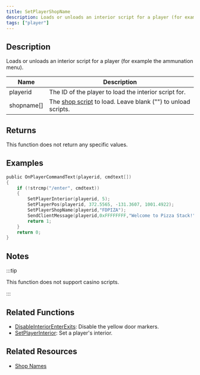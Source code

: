 ```yaml
---
title: SetPlayerShopName
description: Loads or unloads an interior script for a player (for example the ammunation menu).
tags: ["player"]
---
```


## Description

Loads or unloads an interior script for a player (for example the ammunation menu).

| Name       | Description                                                                              |
| ---------- | ---------------------------------------------------------------------------------------- |
| playerid   | The ID of the player to load the interior script for.                                    |
| shopname[] | The [shop script](../resources/shopnames) to load. Leave blank ("") to unload scripts.   |

## Returns

This function does not return any specific values.

## Examples

```c
public OnPlayerCommandText(playerid, cmdtext[])
{
    if (!strcmp("/enter", cmdtext))
    {
        SetPlayerInterior(playerid, 5);
        SetPlayerPos(playerid, 372.5565, -131.3607, 1001.4922);
        SetPlayerShopName(playerid,"FDPIZA");
        SendClientMessage(playerid,0xFFFFFFFF,"Welcome to Pizza Stack!");
        return 1;
    }
    return 0;
}
```

## Notes

:::tip

This function does not support casino scripts.

:::

## Related Functions

- [DisableInteriorEnterExits](DisableInteriorEnterExits): Disable the yellow door markers.
- [SetPlayerInterior](SetPlayerInterior): Set a player's interior.

## Related Resources

- [Shop Names](../resources/shopnames)
